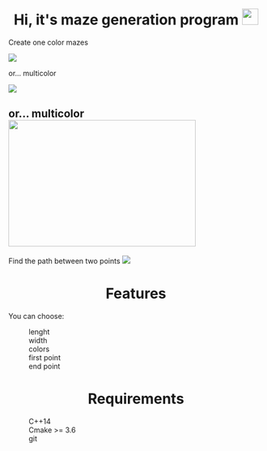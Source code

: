 <h1 align="center">Hi, it's maze generation program
<img src="https://github.com/blackcater/blackcater/raw/main/images/Hi.gif" height="32"/></h1>

Create one color mazes

![](https://user-images.githubusercontent.com/119759200/205481320-66daa3a2-2e67-477a-aea9-ab1b70e0c6d5.png)

or... multicolor

![](https://user-images.githubusercontent.com/119759200/205481536-b78b1c87-99fc-4a22-b480-b9aeea348f56.png)


<h2> or... multicolor  <img src=https://user-images.githubusercontent.com/119759200/205481536-b78b1c87-99fc-4a22-b480-b9aeea348f56.png width="370" height="250"/></h2>

Find the path between two points
![](https://user-images.githubusercontent.com/119759200/205481660-ac3a3366-085b-4b7d-9063-66f2c7ff56ec.png)

<h1 align="center">Features </h1>
You can choose:
<dl>
<dd>lenght</dd>
<dd>width</dd>
<dd>colors</dd>
<dd>first point</dd>
<dd>end point</dd>
</dl>
<h1 align="center">Requirements </h1>
<dl>
<dd>C++14 </dd>
<dd>Cmake >= 3.6</dd>
<dd>git</dd>
</dl>
